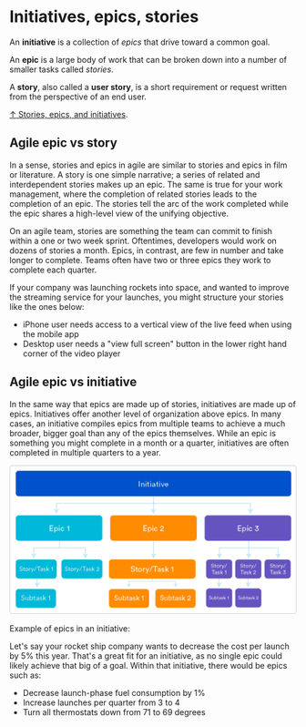 # Initiatives, epics, stories

An **initiative** is a collection of *epics* that drive toward a common goal.

An **epic** is a large body of work that can be broken down into a number of smaller tasks called *stories*.

A **story**, also called a **user story**, is a short requirement or request written from the perspective of an end user.

[↑ Stories, epics, and initiatives](https://www.atlassian.com/agile/project-management/epics-stories-themes).

## Agile epic vs story

In a sense, stories and epics in agile are similar to stories and epics in film or literature. A story is one simple narrative; a series of related and interdependent stories makes up an epic. The same is true for your work management, where the completion of related stories leads to the completion of an epic. The stories tell the arc of the work completed while the epic shares a high-level view of the unifying objective.

On an agile team, stories are something the team can commit to finish within a one or two week sprint. Oftentimes, developers would work on dozens of stories a month. Epics, in contrast, are few in number and take longer to complete. Teams often have two or three epics they work to complete each quarter.

If your company was launching rockets into space, and wanted to improve the streaming service for your launches, you might structure your stories like the ones below:

- iPhone user needs access to a vertical view of the live feed when using the mobile app
- Desktop user needs a "view full screen" button in the lower right hand corner of the video player

## Agile epic vs initiative

In the same way that epics are made up of stories, initiatives are made up of epics. Initiatives offer another level of organization above epics. In many cases, an initiative compiles epics from multiple teams to achieve a much broader, bigger goal than any of the epics themselves. While an epic is something you might complete in a month or a quarter, initiatives are often completed in multiple quarters to a year.

<img src="epics-vs-stories-agile-development.png" width="600px" />

Example of epics in an initiative:

Let's say your rocket ship company wants to decrease the cost per launch by 5% this year. That's a great fit for an initiative, as no single epic could likely achieve that big of a goal. Within that initiative, there would be epics such as:

- Decrease launch-phase fuel consumption by 1%
- Increase launches per quarter from 3 to 4
- Turn all thermostats down from 71 to 69 degrees
